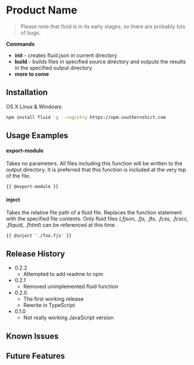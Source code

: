# Product Name
> Please note that fluid is in its early stages, so there are probably lots of bugs.

**Commands**
 * **init** - creates fluid.json in current directory
 * **build** - builds files in specified source directory and outputs the results in the specified output directory
 * **more to come**

## Installation

OS X Linux & Windows:

```sh
npm install fluid -g --registry https://npm.southernshirt.com
```

## Usage Examples

#### export-module
Takes no parameters. All files including this function will be written to the output directory. It is preferred that this function is included at the very top of the file.

`{{ @export-module }}`

#### inject
Takes the relative file path of a fluid file. Replaces the function statement with the specified file contents. Only fluid files (*.fjson, .fjs, .fts, .fcss, .fcscc, .fliquid, .fhtml*) can be referenced at this time. 

`{{ @inject './foo.fjs' }}`


## Release History
* 0.2.2
    * Attempted to add readme to npm
* 0.2.1
    * Removed unimplemented fluid function 
* 0.2.0
    * The first working release
    * Rewrite in TypeScript
* 0.1.0
    * Not really working JavaScript version

## Known Issues

## Future Features

